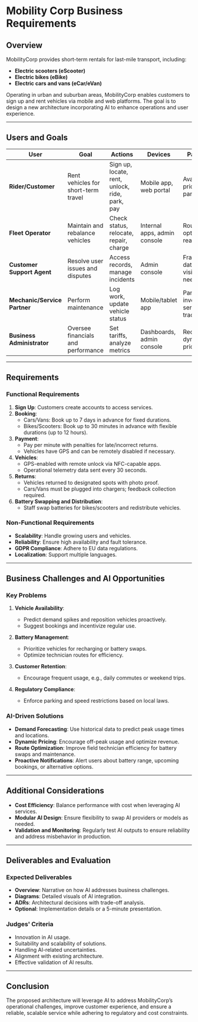 # Mobility Corp Business Requirements

## Overview

MobilityCorp provides short-term rentals for last-mile transport, including:

- **Electric scooters (eScooter)**  
- **Electric bikes (eBike)**  
- **Electric cars and vans (eCar/eVan)**  

Operating in urban and suburban areas, MobilityCorp enables customers to sign up and rent vehicles via mobile and web platforms. The goal is to design a new architecture incorporating AI to enhance operations and user experience.

---

## Users and Goals

| **User**                     | **Goal**                                   | **Actions**                                | **Devices**                  | **Pain Points**                          |
|------------------------------|--------------------------------------------|--------------------------------------------|------------------------------|------------------------------------------|
| **Rider/Customer**           | Rent vehicles for short-term travel        | Sign up, locate, rent, unlock, ride, park, pay | Mobile app, web portal   | Availability, pricing clarity, parking zones |
| **Fleet Operator**           | Maintain and rebalance vehicles            | Check status, relocate, repair, charge     | Internal apps, admin console | Route optimization, real-time data       |
| **Customer Support Agent**   | Resolve user issues and disputes           | Access records, manage incidents           | Admin console                | Fragmented data, quick visibility needed |
| **Mechanic/Service Partner** | Perform maintenance                        | Log work, update vehicle status            | Mobile/tablet app            | Parts inventory, service tracking        |
| **Business Administrator**   | Oversee financials and performance         | Set tariffs, analyze metrics               | Dashboards, admin console    | Reconciliation, dynamic pricing          |

---

## Requirements

### Functional Requirements

1. **Sign Up**: Customers create accounts to access services.  
2. **Booking**:  
    - Cars/Vans: Book up to 7 days in advance for fixed durations.  
    - Bikes/Scooters: Book up to 30 minutes in advance with flexible durations (up to 12 hours).  
3. **Payment**:  
    - Pay per minute with penalties for late/incorrect returns.  
    - Vehicles have GPS and can be remotely disabled if necessary.  
4. **Vehicles**:  
    - GPS-enabled with remote unlock via NFC-capable apps.  
    - Operational telemetry data sent every 30 seconds.  
5. **Returns**:  
    - Vehicles returned to designated spots with photo proof.  
    - Cars/Vans must be plugged into chargers; feedback collection required.  
6. **Battery Swapping and Distribution**:  
    - Staff swap batteries for bikes/scooters and redistribute vehicles.  

### Non-Functional Requirements

- **Scalability**: Handle growing users and vehicles.  
- **Reliability**: Ensure high availability and fault tolerance.  
- **GDPR Compliance**: Adhere to EU data regulations.  
- **Localization**: Support multiple languages.  

---

## Business Challenges and AI Opportunities

### Key Problems

1. **Vehicle Availability**:  
    - Predict demand spikes and reposition vehicles proactively.  
    - Suggest bookings and incentivize regular use.  

2. **Battery Management**:  
    - Prioritize vehicles for recharging or battery swaps.  
    - Optimize technician routes for efficiency.  

3. **Customer Retention**:  
    - Encourage frequent usage, e.g., daily commutes or weekend trips.  

4. **Regulatory Compliance**:  
    - Enforce parking and speed restrictions based on local laws.  

### AI-Driven Solutions

- **Demand Forecasting**: Use historical data to predict peak usage times and locations.  
- **Dynamic Pricing**: Encourage off-peak usage and optimize revenue.  
- **Route Optimization**: Improve field technician efficiency for battery swaps and maintenance.  
- **Proactive Notifications**: Alert users about battery range, upcoming bookings, or alternative options.  

---

## Additional Considerations

- **Cost Efficiency**: Balance performance with cost when leveraging AI services.  
- **Modular AI Design**: Ensure flexibility to swap AI providers or models as needed.  
- **Validation and Monitoring**: Regularly test AI outputs to ensure reliability and address misbehavior in production.  

---

## Deliverables and Evaluation

### Expected Deliverables

- **Overview**: Narrative on how AI addresses business challenges.  
- **Diagrams**: Detailed visuals of AI integration.  
- **ADRs**: Architectural decisions with trade-off analysis.  
- **Optional**: Implementation details or a 5-minute presentation.  

### Judges' Criteria

- Innovation in AI usage.  
- Suitability and scalability of solutions.  
- Handling AI-related uncertainties.  
- Alignment with existing architecture.  
- Effective validation of AI results.  

---

## Conclusion

The proposed architecture will leverage AI to address MobilityCorp’s operational challenges, improve customer experience, and ensure a reliable, scalable service while adhering to regulatory and cost constraints.

